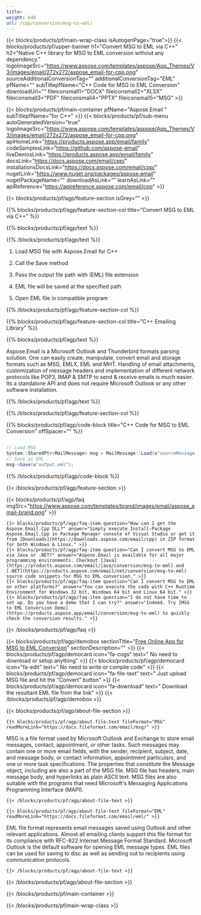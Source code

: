 ```yaml
---
title:  
weight: 640
url: /cpp/conversion/msg-to-eml/ 
---
```


{{< blocks/products/pf/main-wrap-class isAutogenPage="true">}}
{{< blocks/products/pf/upper-banner h1="Convert MSG to EML via C++" h2="Native C++ library for MSG to EML conversion without any dependency." logoImageSrc="https://www.aspose.com/templates/aspose/App_Themes/V3/images/email/272x272/aspose_email-for-cpp.png" sourceAdditionalConversionTag="" additionalConversionTag="EML" pfName="" subTitlepfName="C++ Code for MSG to EML Conversion" downloadUrl="" fileiconsmall1="DOCX" fileiconsmall2="XLSX" fileiconsmall3="PDF" fileiconsmall4="PPTX" fileiconsmall5="MSG" >}}

{{< blocks/products/pf/main-container pfName="Aspose.Email " subTitlepfName="for C++" >}}
{{< blocks/products/pf/sub-menu autoGeneratedVersion="true" logoImageSrc="https://www.aspose.com/templates/aspose/App_Themes/V3/images/email/272x272/aspose_email-for-cpp.png" apiHomeLink="https://products.aspose.app/email/family" codeSamplesLink="https://github.com/aspose-email" liveDemosLink="https://products.aspose.app/email/family" docsLink="https://docs.aspose.com/email/cpp/" installationsDocsLink="https://docs.aspose.com/email/cpp/" nugetLink="https://www.nuget.org/packages/aspose.email" nugetPackageName="" downloadAsLink="" learnAsLink="" apiReference="https://apireference.aspose.com/email/cpp" >}}

{{< blocks/products/pf/agp/feature-section isGrey="" >}}

{{% blocks/products/pf/agp/feature-section-col title="Convert MSG to EML via C++" %}}

{{% blocks/products/pf/agp/text %}}

{{% /blocks/products/pf/agp/text %}}

1.  Load MSG file with Aspose.Email for C++

1.  Call the Save method
1.  Pass the output file path with (EML) file extension
1.  EML file will be saved at the specified path
1.  Open EML file in compatible program

{{% /blocks/products/pf/agp/feature-section-col %}}

{{% blocks/products/pf/agp/feature-section-col title="C++ Emailing Library" %}}

{{% blocks/products/pf/agp/text %}}

 Aspose.Email is a Microsoft Outlook and Thunderbird formats parsing solution. One can easily create, manipulate, convert email and storage formats such as MSG, EMLX, EML and MHT. Handling of email attachments, customization of message headers and implementation of different network protocols like POP3, IMAP & SMTP to send & receive emails is much easier. Its a standalone API and does not require Microsoft Outlook or any other software installation.

{{% /blocks/products/pf/agp/text %}}

{{% /blocks/products/pf/agp/feature-section-col %}}

{{% blocks/products/pf/agp/code-block title="C++ Code for MSG to EML Conversion" offSpacer="" %}}

```cs

// Load MSG
System::SharedPtr<MailMessage> msg = MailMessage::Load(u"sourceMessage.msg");
// Save as EML
msg->Save(u"output.eml");

```

{{% /blocks/products/pf/agp/code-block %}}

{{< /blocks/products/pf/agp/feature-section >}}

{{< blocks/products/pf/agp/faq imgSrc="https://www.aspose.com/templates/brand/images/email/aspose_email-brand.png" >}}

    {{< blocks/products/pf/agp/faq-item question="How can I get the Aspose.Email.Cpp DLL?" answer="Simply execute Install-Package Aspose.Email.Cpp in Package Manager console of Visual Studio or get it from [Downloads](https://downloads.aspose.com/email/cpp) in ZIP format for both Windows & Linux." >}}
    {{< blocks/products/pf/agp/faq-item question="Can I convert MSG to EML via Java or .NET?" answer="Aspose.Email is available for all major programming environments. Checkout [Java](https://products.aspose.com/email/java/conversion/msg-to-eml) and [.NET](https://products.aspose.com/email/net/conversion/msg-to-eml) source code snippets for MSG to EML conversion." >}}
    {{< blocks/products/pf/agp/faq-item question="Can I convert MSG to EML on other platforms?" answer="You can execute the code with C++ Runtime Environment for Windows 32 bit, Windows 64 bit and Linux 64 bit." >}}
    {{< blocks/products/pf/agp/faq-item question="I do not have time to set up. Do you have a demo that I can try?" answer="Indeed. Try [MSG to EML Conversion Demo](https://products.aspose.app/email/conversion/msg-to-eml) to quickly check the conversion results." >}}
 
{{< /blocks/products/pf/agp/faq >}}

<!-- aboutfile Starts -->

{{< blocks/products/pf/agp/demobox sectionTitle="[Free Online App for MSG to EML Conversion](https://products.aspose.app/email/conversion/msg-to-eml)" sectionDescription="" >}}
        {{< blocks/products/pf/agp/democard icon="fa-cogs" text=" No need to download or setup anything" >}}
        {{< blocks/products/pf/agp/democard icon="fa-edit" text=" No need to write or compile code" >}}
        {{< blocks/products/pf/agp/democard icon="fa-file-text" text=" Just upload MSG file and hit the \"Convert\" button" >}}
        {{< blocks/products/pf/agp/democard icon="fa-download" text=" Download the resultant EML file from the link" >}}
{{< /blocks/products/pf/agp/demobox >}}

{{< blocks/products/pf/agp/about-file-section >}}

    {{< blocks/products/pf/agp/about-file-text fileFormat="MSG" readMoreLink="https://docs.fileformat.com/email/msg/" >}}
MSG is a file format used by Microsoft Outlook and Exchange to store email messages, contact, appointment, or other tasks. Such messages may contain one or more email fields, with the sender, recipient, subject, date, and message body, or contact information, appointment particulars, and one or more task specifications. The properties that constitute the Message object, including are also a part of the MSG file.  MSG file has headers, main message body, and hyperlinks as plain ASCII text. MSG files are also suitable with the programs that need Microsoft's Messaging Applications Programming Interface (MAPI).

    {{< /blocks/products/pf/agp/about-file-text >}}

    {{< blocks/products/pf/agp/about-file-text fileFormat="EML" readMoreLink="https://docs.fileformat.com/email/eml/" >}}
EML file format represents email messages saved using Outlook and other relevant applications. Almost all emailing clients support this file format for its compliance with RFC-822 Internet Message Format Standard. Microsoft Outlook is the default software for opening EML message types. EML files can be used for saving to disc as well as sending out to recipients using communication protocols.

    {{< /blocks/products/pf/agp/about-file-text >}}

{{< /blocks/products/pf/agp/about-file-section >}}

<!-- aboutfile Ends -->

{{< /blocks/products/pf/main-container >}}
    
{{< /blocks/products/pf/main-wrap-class >}}